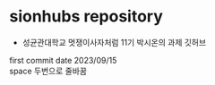 # sionhubs repository

- 성균관대학교 멋쟁이사자처럼 11기 박시온의 과제 깃허브

first commit date 2023/09/15
</br>
space 두번으로 줄바꿈

